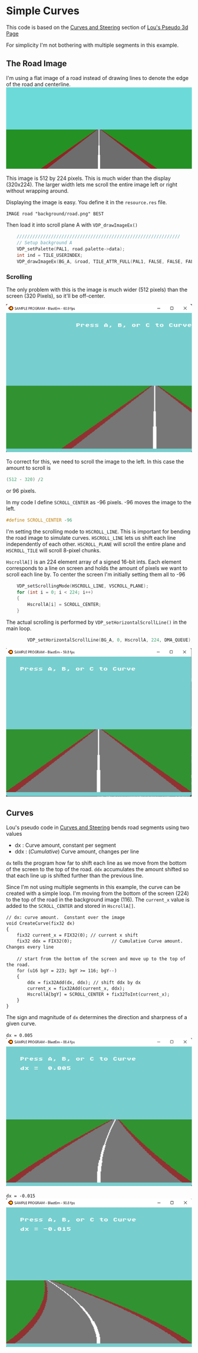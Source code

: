 # Simple Curves
This code is based on the [Curves and Steering](http://www.extentofthejam.com/pseudo/#curves) section of [Lou's Pseudo 3d Page](http://www.extentofthejam.com/pseudo)

For simplicity I'm not bothering with multiple segments in this example.   


## The Road Image
I'm using a flat image of a road instead of drawing lines to denote the edge of the road and centerline. 
![Background Image A](./res/background/road.png)

This image is 512 by 224 pixels.  This is much wider than the display (320x224).  The larger width lets me scroll the entire image left or right without wrapping around.  

Displaying the image is easy.  You define it in the `resource.res` file.
~~~res
IMAGE road "background/road.png" BEST
~~~

Then load it into scroll plane A with `VDP_drawImageEx()`
~~~c
	//////////////////////////////////////////////////////////////
	// Setup background A
	VDP_setPalette(PAL1, road.palette->data);
	int ind = TILE_USERINDEX;
	VDP_drawImageEx(BG_A, &road, TILE_ATTR_FULL(PAL1, FALSE, FALSE, FALSE, ind), 0, 0, FALSE, TRUE);
~~~

### Scrolling
The only problem with this is the image is much wider (512 pixels) than the screen (320 Pixels), so it'll be off-center.

![Background Image A](./imgs/off_center.png)

To correct for this, we need to scroll the image to the left.
 In this case the amount to scroll is 
 ~~~c
 (512 - 320) /2
 ~~~
  or 96 pixels.  


In my code I define `SCROLL_CENTER` as -96 pixels.  -96 moves the image to the left.
~~~c
#define SCROLL_CENTER -96
~~~

I'm setting the scrolling mode to `HSCROLL_LINE`.  This is important for bending the road image to simulate curves.  `HSCROLL_LINE` lets us shift each line independently of each other.  `HSCROLL_PLANE` will scroll the entire plane and `HSCROLL_TILE` will scroll 8-pixel chunks.  

`HscrollA[]` is an 224 element array of a signed 16-bit ints.  Each element corresponds to a line on screen and holds the amount of pixels we want to scroll each line by.  To center the screen I'm initially setting them all to -96
~~~c
	VDP_setScrollingMode(HSCROLL_LINE, VSCROLL_PLANE);
	for (int i = 0; i < 224; i++)
	{
		HscrollA[i] = SCROLL_CENTER;
	}
~~~

The actual scrolling is performed by `VDP_setHorizontalScrollLine()` in the main loop. 
~~~c
		VDP_setHorizontalScrollLine(BG_A, 0, HscrollA, 224, DMA_QUEUE);
~~~
![Background Image A](./imgs/centered.png)


## Curves

Lou's pseudo code in [Curves and Steering](http://www.extentofthejam.com/pseudo/#curves) bends road segments using two values
* dx : Curve amount, constant per segment
* ddx : (*Cumulative*) Curve amount, changes per line

`dx` tells the program how far to shift each line as we move from the bottom of the screen to the top of the road. `ddx` accumulates the amount shifted so that each line up is shifted further than the previous line.

Since I'm not using multiple segments in this example, the curve can be created with a simple loop.  I'm moving from the bottom of the screen (224) to the top of the road in the background image (116).     The `current_x` value is added to the `SCROLL_CENTER` and stored in `HscrollA[]`.   
~~~c// Create example curves.
// dx: curve amount.  Constant over the image
void CreateCurve(fix32 dx)
{
	fix32 current_x = FIX32(0); // current x shift
	fix32 ddx = FIX32(0);				// Cumulative Curve amount. Changes every line

	// start from the bottom of the screen and move up to the top of the road.
	for (u16 bgY = 223; bgY >= 116; bgY--)
	{
		ddx = fix32Add(dx, ddx); // shift ddx by dx 
		current_x = fix32Add(current_x, ddx);
		HscrollA[bgY] = SCROLL_CENTER + fix32ToInt(current_x);
	}
}
~~~

The sign and magnitude of `dx` determines the direction and sharpness of a given curve.  

`dx = 0.005` 
![Background Image A](./imgs/dx_005.png)

`dx = -0.015` 
![Background Image A](./imgs/dx-015.png)
